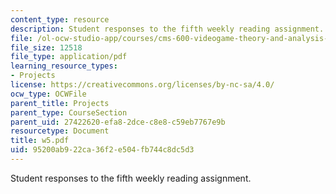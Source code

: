 ```yaml
---
content_type: resource
description: Student responses to the fifth weekly reading assignment.
file: /ol-ocw-studio-app/courses/cms-600-videogame-theory-and-analysis-fall-2007/95200ab922ca36f2e504fb744c8dc5d3_w5.pdf
file_size: 12518
file_type: application/pdf
learning_resource_types:
- Projects
license: https://creativecommons.org/licenses/by-nc-sa/4.0/
ocw_type: OCWFile
parent_title: Projects
parent_type: CourseSection
parent_uid: 27422620-efa8-2dce-c8e8-c59eb7767e9b
resourcetype: Document
title: w5.pdf
uid: 95200ab9-22ca-36f2-e504-fb744c8dc5d3
---
```

Student responses to the fifth weekly reading assignment.